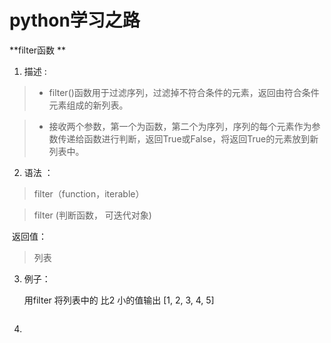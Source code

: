 #  python学习之路

**filter函数 **

1. 描述 :

> - filter()函数用于过滤序列，过滤掉不符合条件的元素，返回由符合条件元素组成的新列表。

> - 接收两个参数，第一个为函数，第二个为序列，序列的每个元素作为参数传递给函数进行判断，返回True或False，将返回True的元素放到新列表中。

2. 语法 ：

> filter（function，iterable）

>  filter (判断函数， 可迭代对象)

​      返回值：

> 列表

3. 例子： 

   用filter 将列表中的 比2 小的值输出 [1, 2, 3, 4, 5]

   ```python
   
   ```

4. 